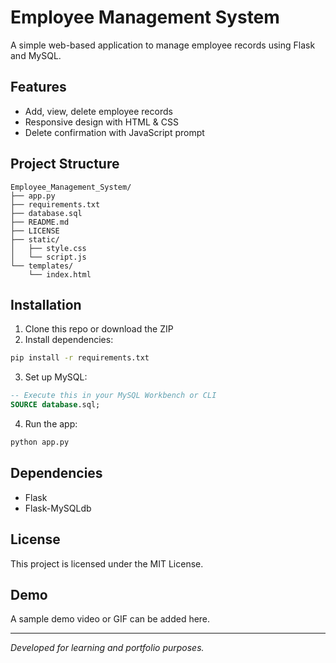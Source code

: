 # Employee Management System

A simple web-based application to manage employee records using Flask and MySQL.

## Features
- Add, view, delete employee records
- Responsive design with HTML & CSS
- Delete confirmation with JavaScript prompt

## Project Structure
```
Employee_Management_System/
├── app.py
├── requirements.txt
├── database.sql
├── README.md
├── LICENSE
├── static/
│   ├── style.css
│   └── script.js
└── templates/
    └── index.html
```

## Installation

1. Clone this repo or download the ZIP
2. Install dependencies:
```bash
pip install -r requirements.txt
```
3. Set up MySQL:
```sql
-- Execute this in your MySQL Workbench or CLI
SOURCE database.sql;
```
4. Run the app:
```bash
python app.py
```

## Dependencies
- Flask
- Flask-MySQLdb

## License
This project is licensed under the MIT License.

## Demo
A sample demo video or GIF can be added here.

---

*Developed for learning and portfolio purposes.*
